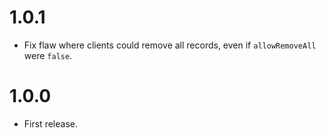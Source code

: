 # 1.0.1
* Fix flaw where clients could remove all records, even if `allowRemoveAll` were `false`.

# 1.0.0
* First release.

